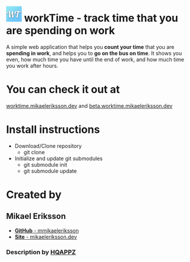 # <img src="images/favicon.png" width="42" alt="workTime logo"> workTime - track time that you are spending on work
A simple web application that helps you **count your time** that you are **spending in work**, and helps you to **go on the bus on time**. It shows you even, how much time you have until the end of work, and how much time you work after hours.

# You can check it out at
[worktime.mikaeleriksson.dev](https://worktime.mikaeleriksson.dev) and [beta.worktime.mikaeleriksson.dev](https://beta.worktime.mikaeleriksson.dev)

# Install instructions
* Download/Clone repository
  * git clone <repository url>
* Initialize and update git submodules
  * git submodule init
  * git submodule update

# Created by
## Mikael Eriksson
 - [**GitHub** - mmikaeleriksson](https://github.com/mmikaeleriksson)
 - [**Site** - mikaeleriksson.dev](http://mikaeleriksson.dev)

### Description by [HQAPPZ](https://github.com/hqappz)
